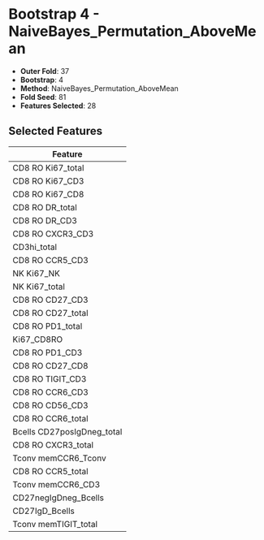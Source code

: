 # Bootstrap 4 - NaiveBayes_Permutation_AboveMean

- **Outer Fold**: 37
- **Bootstrap**: 4
- **Method**: NaiveBayes_Permutation_AboveMean
- **Fold Seed**: 81
- **Features Selected**: 28

## Selected Features

| Feature |
|---------|
| CD8 RO Ki67_total |
| CD8  RO Ki67_CD3 |
| CD8 RO Ki67_CD8 |
| CD8 RO DR_total |
| CD8 RO DR_CD3 |
| CD8 RO CXCR3_CD3 |
| CD3hi_total |
| CD8 RO CCR5_CD3 |
| NK Ki67_NK |
| NK Ki67_total |
| CD8 RO CD27_CD3 |
| CD8 RO CD27_total |
| CD8 RO PD1_total |
| Ki67_CD8RO |
| CD8 RO PD1_CD3 |
| CD8 RO CD27_CD8 |
| CD8 RO TIGIT_CD3 |
| CD8 RO CCR6_CD3 |
| CD8 RO CD56_CD3 |
| CD8 RO CCR6_total |
| Bcells CD27posIgDneg_total |
| CD8 RO CXCR3_total |
| Tconv memCCR6_Tconv |
| CD8 RO CCR5_total |
| Tconv memCCR6_CD3 |
| CD27negIgDneg_Bcells |
| CD27IgD_Bcells |
| Tconv memTIGIT_total |
